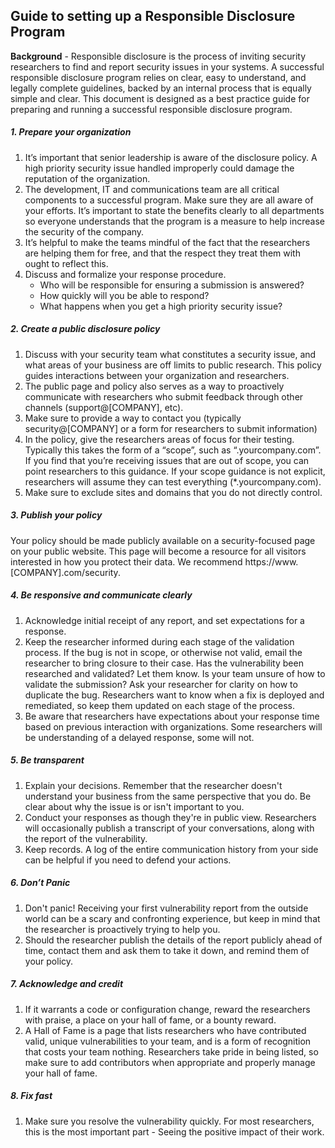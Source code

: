 ## Guide to setting up a Responsible Disclosure Program

**Background** - Responsible disclosure is the process of inviting security researchers to find and report security issues in your systems. A successful responsible disclosure program relies on clear, easy to understand, and legally complete  guidelines, backed by an internal process that is equally simple and clear. This document is designed as a best practice guide for preparing and running a successful responsible disclosure program.
##### 1. Prepare your organization
1. It’s important that senior leadership is aware of the disclosure policy. A high priority security issue handled improperly could damage the reputation of the organization. 
2. The development, IT and communications team are all critical components to a successful program. Make sure they are all aware of your efforts. It’s important to state the benefits clearly to all departments so everyone understands that the program is a measure to help increase the security of the company. 
3. It’s helpful to make the teams mindful of the fact that the researchers are helping them for free, and that the respect they treat them with ought to reflect this.
4. Discuss and formalize your response procedure.
	* Who will be responsible for ensuring a submission is answered?
	* How quickly will you be able to respond?
	* What happens when you get a high priority security issue?

##### 2. Create a public disclosure policy
1. Discuss with your security team what constitutes a security issue, and what areas of your business are off limits to public research. This policy guides interactions between your organization and researchers. 
2. The public page and policy also serves as a way to proactively communicate with researchers who submit feedback through other channels (support@[COMPANY], etc). 
3. Make sure to provide a way to contact you (typically security@[COMPANY] or a form for researchers to submit information)
4. In the policy, give the researchers areas of focus for their testing. Typically this takes the form of a “scope”, such as “.yourcompany.com”. If you find that you’re receiving issues that are out of scope, you can point researchers to this guidance. If your scope guidance is not explicit, researchers will assume they can test everything (*.yourcompany.com). 
5. Make sure to exclude sites and domains that you do not directly control.


##### 3. Publish your policy
Your policy should be made publicly available on a security-focused page on your public website. This page will become a resource for all visitors interested in how you protect their data.  We recommend https://www.[COMPANY].com/security. 

##### 4. Be responsive and communicate clearly
1. Acknowledge initial receipt of any report, and set expectations for a response.
2. Keep the researcher informed during each stage of the validation process. If the bug is not in scope, or otherwise not valid, email the researcher to bring closure to their case. Has the vulnerability been researched and validated? Let them know. Is your team unsure of how to validate the submission? Ask your researcher for clarity on how to duplicate the bug. Researchers want to know when a fix is deployed and remediated, so keep them updated on each stage of the process.
3. Be aware that researchers have expectations about your response time based on previous interaction with organizations. Some researchers will be understanding of a delayed response, some will not. 

##### 5. Be transparent
1. Explain your decisions. Remember that the researcher doesn't understand your business from the same perspective that you do. Be clear about why the issue is or isn't important to you.
2. Conduct your responses as though they're in public view. Researchers will occasionally publish a transcript of your conversations, along with the report of the vulnerability.
3. Keep records. A log of the entire communication history from your side can be helpful if you need to defend your actions.

##### 6. Don’t Panic
1. Don't panic! Receiving your first vulnerability report from the outside world can be a scary and confronting experience, but keep in mind that the researcher is proactively trying to help you.
2. Should the researcher publish the details of the report publicly ahead of time, contact them and ask them to take it down, and remind them of your policy.

##### 7. Acknowledge and credit
1. If it warrants a code or configuration change, reward the researchers with praise, a place on your hall of fame, or a bounty reward. 
2. A Hall of Fame is a page that lists researchers who have contributed valid, unique vulnerabilities to your team, and is a form of recognition that costs your team nothing. Researchers take pride in being listed, so make sure to add contributors when appropriate and properly manage your hall of fame.

##### 8. Fix fast
1. Make sure you resolve the vulnerability quickly. For most researchers, this is the most important part - Seeing the positive impact of their work.
